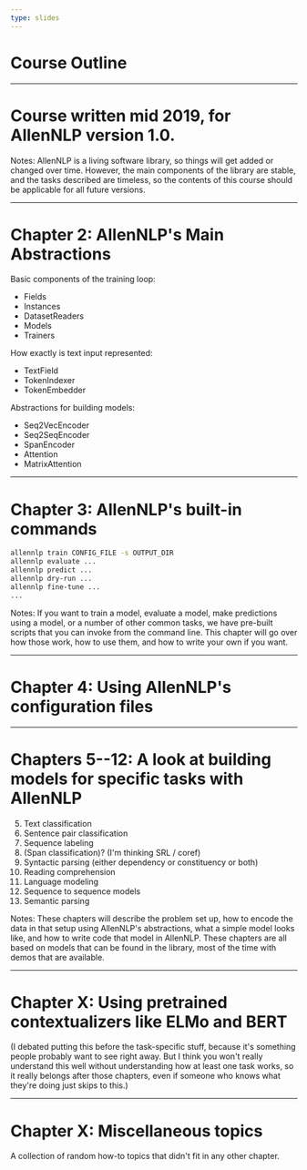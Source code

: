 ```yaml
---
type: slides
---
```


# Course Outline

---

# Course written mid 2019, for AllenNLP version 1.0.

Notes: AllenNLP is a living software library, so things will get added or changed over time.
However, the main components of the library are stable, and the tasks described are timeless, so
the contents of this course should be applicable for all future versions.

---

# Chapter 2: AllenNLP's Main Abstractions

Basic components of the training loop:

- Fields
- Instances
- DatasetReaders
- Models
- Trainers

How exactly is text input represented:

- TextField
- TokenIndexer
- TokenEmbedder

Abstractions for building models:

- Seq2VecEncoder
- Seq2SeqEncoder
- SpanEncoder
- Attention
- MatrixAttention

---

# Chapter 3: AllenNLP's built-in commands

```bash
allennlp train CONFIG_FILE -s OUTPUT_DIR
allennlp evaluate ...
allennlp predict ...
allennlp dry-run ...
allennlp fine-tune ...
...
```


Notes: If you want to train a model, evaluate a model, make predictions using a model, or a number of
other common tasks, we have pre-built scripts that you can invoke from the command line.  This
chapter will go over how those work, how to use them, and how to write your own if you want.

---

# Chapter 4: Using AllenNLP's configuration files

---

# Chapters 5--12: A look at building models for specific tasks with AllenNLP

5. Text classification
6. Sentence pair classification
7. Sequence labeling
8. (Span classification)?  (I'm thinking SRL / coref)
9. Syntactic parsing (either dependency or constituency or both)
10. Reading comprehension
11. Language modeling
12. Sequence to sequence models
13. Semantic parsing

Notes: These chapters will describe the problem set up, how to encode the data in that setup using
AllenNLP's abstractions, what a simple model looks like, and how to write code that model in
AllenNLP.  These chapters are all based on models that can be found in the library, most of the
time with demos that are available.

---

# Chapter X: Using pretrained contextualizers like ELMo and BERT

(I debated putting this before the task-specific stuff, because it's something people probably want
to see right away.  But I think you won't really understand this well without understanding how at
least one task works, so it really belongs after those chapters, even if someone who knows what
they're doing just skips to this.)

---

# Chapter X: Miscellaneous topics

A collection of random how-to topics that didn't fit in any other chapter.
